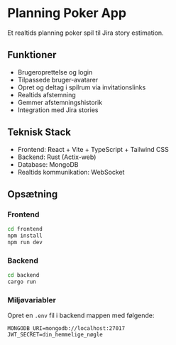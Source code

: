 # Planning Poker App

Et realtids planning poker spil til Jira story estimation.

## Funktioner
- Brugeroprettelse og login
- Tilpassede bruger-avatarer
- Opret og deltag i spilrum via invitationslinks
- Realtids afstemning
- Gemmer afstemningshistorik
- Integration med Jira stories

## Teknisk Stack
- Frontend: React + Vite + TypeScript + Tailwind CSS
- Backend: Rust (Actix-web)
- Database: MongoDB
- Realtids kommunikation: WebSocket

## Opsætning

### Frontend
```bash
cd frontend
npm install
npm run dev
```

### Backend
```bash
cd backend
cargo run
```

### Miljøvariabler
Opret en `.env` fil i backend mappen med følgende:
```
MONGODB_URI=mongodb://localhost:27017
JWT_SECRET=din_hemmelige_nøgle
``` 